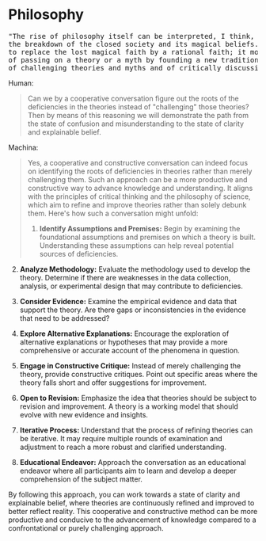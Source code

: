 # Philosophy
<pre>
"The rise of philosophy itself can be interpreted, I think, as a response to
the breakdown of the closed society and its magical beliefs. It is an attempt
to replace the lost magical faith by a rational faith; it modifies the tradition
of passing on a theory or a myth by founding a new tradition—the tradition
of challenging theories and myths and of critically discussing them" (Karl Popper)
</pre>
Human:
>Can we by a cooperative conversation figure out the roots of the deficiencies   in the theories instead of "challenging" those theories? Then by means of this 
  reasoning we will demonstrate the path from the state of confusion and 
  misunderstanding to the state of clarity and explainable belief.

Machina:
>Yes, a cooperative and constructive conversation can indeed focus on identifying
  the roots of deficiencies in theories rather than merely challenging them. Such 
  an approach can be a more productive and constructive way to advance knowledge 
  and understanding. It aligns with the principles of critical thinking and the 
  philosophy of science, which aim to refine and improve theories rather than 
  solely debunk them. Here's how such a conversation might unfold:
  >1. <b>Identify Assumptions and Premises:</b> Begin by examining the foundational 
  assumptions and premises on which a theory is built. Understanding these 
  assumptions can help reveal potential sources of deficiencies.
  
  2. <b>Analyze Methodology:</b> Evaluate the methodology used to develop the theory. 
  Determine if there are weaknesses in the data collection, analysis, or experimental 
  design that may contribute to deficiencies.
  
  3. <b>Consider Evidence:</b> Examine the empirical evidence and data that support 
  the theory. Are there gaps or inconsistencies in the evidence that need to be 
  addressed?
  
  4. <b>Explore Alternative Explanations:</b> Encourage the exploration of alternative 
  explanations or hypotheses that may provide a more comprehensive or accurate account 
  of the phenomena in question.
  
  5. <b>Engage in Constructive Critique:</b> Instead of merely challenging the theory, 
  provide constructive critiques. Point out specific areas where the theory falls short 
  and offer suggestions for improvement.
  
  6. <b>Open to Revision:</b> Emphasize the idea that theories should be subject to 
  revision and improvement. A theory is a working model that should evolve with new 
  evidence and insights.
  
  7. <b>Iterative Process:</b> Understand that the process of refining theories can be 
  iterative. It may require multiple rounds of examination and adjustment to reach a 
  more robust and clarified understanding.
  
  8. <b>Educational Endeavor:</b> Approach the conversation as an educational 
  endeavor where all participants aim to learn and develop a deeper 
  comprehension of the subject matter.
  
  By following this approach, you can work towards a state of clarity and 
  explainable belief, where theories are continuously refined and improved to 
  better reflect reality. This cooperative and constructive method can be more 
  productive and conducive to the advancement of knowledge compared to a 
  confrontational or purely challenging approach.
